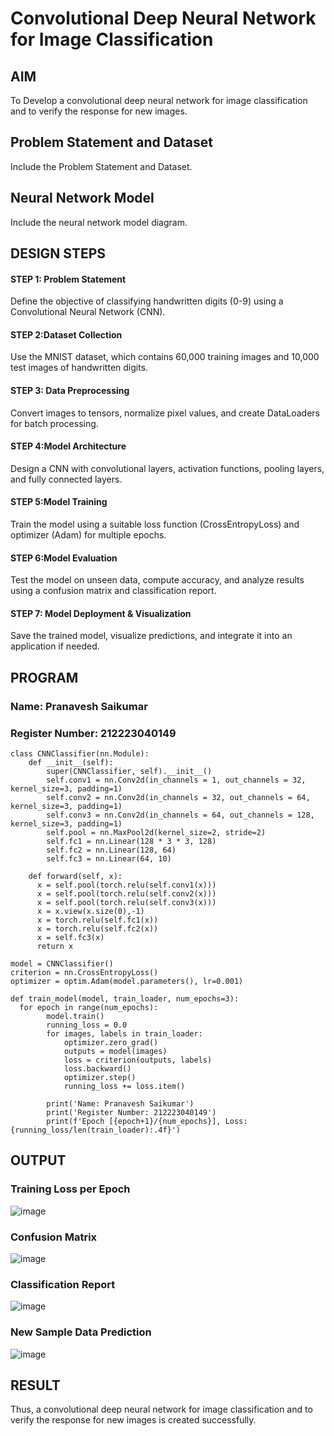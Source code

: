 # Convolutional Deep Neural Network for Image Classification

## AIM

To Develop a convolutional deep neural network for image classification and to verify the response for new images.

## Problem Statement and Dataset

Include the Problem Statement and Dataset.

## Neural Network Model

Include the neural network model diagram.

## DESIGN STEPS

#### STEP 1: Problem Statement
Define the objective of classifying handwritten digits (0-9) using a Convolutional Neural Network (CNN).

#### STEP 2:Dataset Collection
Use the MNIST dataset, which contains 60,000 training images and 10,000 test images of handwritten digits.

#### STEP 3: Data Preprocessing
Convert images to tensors, normalize pixel values, and create DataLoaders for batch processing.

#### STEP 4:Model Architecture
Design a CNN with convolutional layers, activation functions, pooling layers, and fully connected layers.

#### STEP 5:Model Training
Train the model using a suitable loss function (CrossEntropyLoss) and optimizer (Adam) for multiple epochs.

#### STEP 6:Model Evaluation
Test the model on unseen data, compute accuracy, and analyze results using a confusion matrix and classification report.

#### STEP 7: Model Deployment & Visualization
Save the trained model, visualize predictions, and integrate it into an application if needed.



## PROGRAM

### Name: Pranavesh Saikumar
### Register Number: 212223040149
```
class CNNClassifier(nn.Module):
    def __init__(self):
        super(CNNClassifier, self).__init__()
        self.conv1 = nn.Conv2d(in_channels = 1, out_channels = 32, kernel_size=3, padding=1)
        self.conv2 = nn.Conv2d(in_channels = 32, out_channels = 64, kernel_size=3, padding=1)
        self.conv3 = nn.Conv2d(in_channels = 64, out_channels = 128, kernel_size=3, padding=1)
        self.pool = nn.MaxPool2d(kernel_size=2, stride=2)
        self.fc1 = nn.Linear(128 * 3 * 3, 128)
        self.fc2 = nn.Linear(128, 64)
        self.fc3 = nn.Linear(64, 10)

    def forward(self, x):
      x = self.pool(torch.relu(self.conv1(x)))
      x = self.pool(torch.relu(self.conv2(x)))
      x = self.pool(torch.relu(self.conv3(x)))
      x = x.view(x.size(0),-1)
      x = torch.relu(self.fc1(x))
      x = torch.relu(self.fc2(x))
      x = self.fc3(x)
      return x
```

```
model = CNNClassifier()
criterion = nn.CrossEntropyLoss()
optimizer = optim.Adam(model.parameters(), lr=0.001)

```

```
def train_model(model, train_loader, num_epochs=3):
  for epoch in range(num_epochs):
        model.train()
        running_loss = 0.0
        for images, labels in train_loader:
            optimizer.zero_grad()
            outputs = model(images)
            loss = criterion(outputs, labels)
            loss.backward()
            optimizer.step()
            running_loss += loss.item()

        print('Name: Pranavesh Saikumar')
        print('Register Number: 212223040149')
        print(f'Epoch [{epoch+1}/{num_epochs}], Loss: {running_loss/len(train_loader):.4f}')

```

## OUTPUT
### Training Loss per Epoch

![image](https://github.com/user-attachments/assets/68e56047-d8cc-4ff0-8407-9c04c464665b)

### Confusion Matrix

![image](https://github.com/user-attachments/assets/b7b07b0f-fe55-4280-9c0f-904628d221f5)

### Classification Report

![image](https://github.com/user-attachments/assets/1756d140-75cb-4b3a-bd92-11743d1ae4c1)

### New Sample Data Prediction

![image](https://github.com/user-attachments/assets/c15575f8-f3fb-4e0f-9137-208e899e2d22)

## RESULT
Thus, a convolutional deep neural network for image classification and to verify the response for new images is created successfully.

